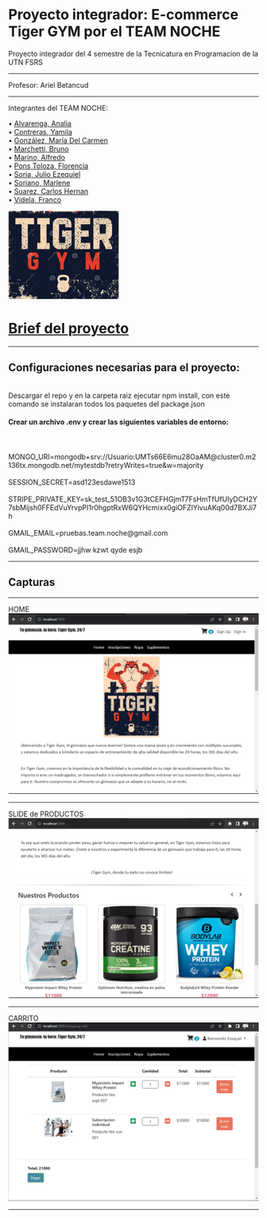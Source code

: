 # Proyecto integrador: E-commerce Tiger GYM por el TEAM NOCHE
Proyecto integrador del 4 semestre  de la Tecnicatura en Programacion de la UTN FSRS
<hr/>
Profesor: Ariel Betancud
<hr/>
Integrantes del TEAM NOCHE:

• [Alvarenga, Analia](https://github.com/RastaLunaRL)  
• [Contreras, Yamila](https://github.com/Yami-Contreras)  
• [González, María Del Carmen](https://github.com/uninstallrar)  
• [Marchetti, Bruno](https://github.com/Br1marchetti)  
• [Marino, Alfredo](https://github.com/AlfredoMarino123)  
• [Pons Toloza, Florencia](https://github.com/FlorPons)  
• [Soria, Julio Ezequiel](https://github.com/kelo72)   
• [Soriano, Marlene](https://github.com/Marlenesoriano)  
• [Suarez, Carlos Hernan](https://github.com/Hernan-DOS)   
• [Videla, Franco](https://github.com/odin1301)

<img src="img-readme/tiger%20gym.png">

<a href="https://github.com/CodeSystem2022/E-commerce-4-semestre-Team-Noche/blob/main/img-readme/BRIEFING%20TEAM%20NOCHE.pdf"><h1>Brief del proyecto</h1></a>
<hr/>
<h2>Configuraciones necesarias para el proyecto:</h2>
<br>
Descargar el repo y en la carpeta raiz ejecutar npm install, con este comando se instalaran todos los paquetes del package.json
<br>
<h4>Crear un archivo .env y crear las siguientes variables de entorno:</h4>
<br>
<br>
MONGO_URI=mongodb+srv://Usuario:UMTs66E6mu28OaAM@cluster0.m2136tx.mongodb.net/mytestdb?retryWrites=true&w=majority
<br>
<br>
SESSION_SECRET=asd123esdawe1513
<br>
<br>
STRIPE_PRIVATE_KEY=sk_test_51OB3v1G3tCEFHGjmT7FsHmTfUfUIyDCH2Y7sbMijsh0FFEdVuYrvpPI1r0hgptRxW6QYHcmixx0giOFZIYivuAKq00d7BXJi7h
<br>
<br>
GMAIL_EMAIL=pruebas.team.noche@gmail.com
<br>
<br>
GMAIL_PASSWORD=jjhw kzwt qyde esjb
<br>
<hr/>
<h2>Capturas</h2>
<hr/>
HOME
<img src="img-readme/readme1.png">
<hr/>
SLIDE de PRODUCTOS
<img src="img-readme/readme2.png">
<hr/>
CARRITO
<img src="img-readme/readme4.png">
<hr/>


